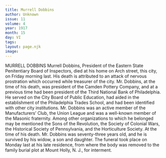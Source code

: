 ```yaml
---
title: Murrell Dobbins
author: Unknown
issue: 11
volume: 4
year: 1917
month: 15
day: VI
tags:
layout: page.njk
image:
---
```

MURRELL DOBBINS    Murrell Dobbins, President of the Eastern State Penitentiary Board of Inspectors, died at his home on Arch street, this city, on Friday morning last. His death is attributed to an attack of nervous prostration which occurred while treasurer of the city.       Mr. Dobbins, at the time of his death, was president of the Camden Pottery Company, and at a previous time had been president of the Third National Bank of Philadelphia. He served on the City Board of Public Education, had aided in the establishment of the Philadelphia Trades School, and had been identified with other city institutions.       Mr. Dobbins was an active member of the Manufacturers’ Club, the Union League and was a well-known member of the Masonic fraternity. Among other organizations to which he belonged may be mentioned the Sons of the Revolution, the Society of Colonial Wars, the Historical Society of Pennsylvania, and the Horticulture Society.       At the time of his death. Mr. Dobbins was seventy-three years old, and he is survived by his widow, a son and daughter. The funeral took place on Monday last at his late residence, from where the body was removed to the family burial plot at Mount Holly, N. J., for interment. 

